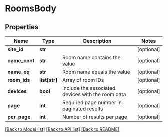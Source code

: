 # RoomsBody

## Properties
Name | Type | Description | Notes
------------ | ------------- | ------------- | -------------
**site_id** | **str** |  | [optional] 
**name_cont** | **str** | Room name contains the value | [optional] 
**name_eq** | **str** | Room name equals the value | [optional] 
**room_ids** | **list[str]** | Array of room IDs | [optional] 
**devices** | **bool** | Include the associated devices with the room data | [optional] 
**page** | **int** | Required page number in paginated results | [optional] 
**per_page** | **int** | Number of results per page | [optional] 

[[Back to Model list]](../README.md#documentation-for-models) [[Back to API list]](../README.md#documentation-for-api-endpoints) [[Back to README]](../README.md)

